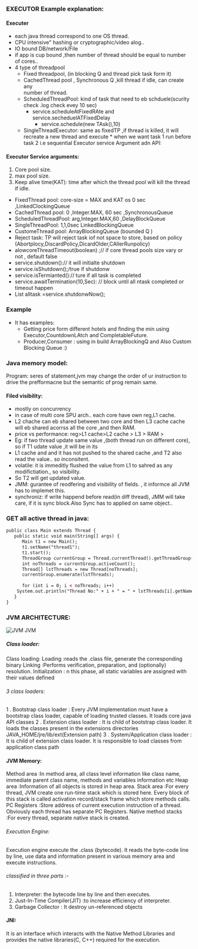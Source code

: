 ### EXECUTOR Example explanation:

 #### Executer 
* each java thread correspond to one OS thread.
* CPU intensive" hashing or cryptographic/video alog..
* IO bound DB/network/File
* if app is cup bound ,then number of thread should be equal to number of 
cores..
* 4 type of threadpool
   * Fixed threadpool, (in blocking Q and thread pick task form it)
   * CachedThread pool , Synchronous  Q ,kill thread if idle, can create any  
   number of thread.
   * ScheduledThreadPool: kind of task that need to eb schduele(scurity check
   .log check evey 10 sec)
	 * service.scheduleAtFixedRAte and service.secheduelATFixedDelay
         * service.schedule(new TAsk(),10)
   * SingleThreadExecutor: same as fixedTP ,if thread is killed, it will 
   recreate a new thread and execute
		 	*  when we want task 1 run before task 2 i.e sequential
 Executor service Argument adn API:
 

#### Executor Service arguments:

 1. Core pool size.
 2. max pool size.
 3. Keep alive time(KAT): time after which the thread pool will kill the thread if idle.

* FixedThread pool: core-size = MAX  and KAT os 0 sec ,LinkedClockingQueue
* CachedThread pool: 0 ,Integer.MAX, 60 sec ,SynchronousQueue
* ScheduledThreadPool: arg,Integer.MAX,60 ,DelayBlockQueue
* SingleThreadPool: 1,1,0sec LinkedBlockingQueue
* CustomeThread pool: ArrayBlockingQueue (bounded Q )
* Reject task: TP will reject task iof not space to store, based on policy
(Abortplocy,DiscardPolicy,DicardOlder,CAllerRunpolicy)
* alowcoreThreadTimeout(boolean) ;// if core thread pools size vary or not , default false
* service.shutdown():// it will initialte shutdown
*  service.isShutdown();/true if shutdonw
* service.isTermianted():// ture if all task is completed
* service.awaitTermination(10,Sec): // block until all ntask completed or timeout happen
* List<Runnable> alltask =service.shutdonwNow();

### Example
 * It has examples:
   - Getting price form different hotels and finding the min using Executor,CountdownLAtch and CompletableFuture.
   - Producer,Consumer : using in build ArrayBlockingQ and Also Custom Blocking Queue :)
   
                
  ### Java memory model:
Program: seres of statement,jvm may change the order of ur instruction to drive the prefformacne but the semantic of prog remain same.

#### Filed visibility:
 * mostly on concurrency
 * in case of multi core SPU arch.. each core have own reg,L1 cache.
 * L2 chache can eb shared between two core and then L3 cache cache will eb shared acorrss all the core ,and then RAM.
 * price vs performance: reg>L1 cache>L2 cache > L3 > RAM > 
 * Eg: if two thread update same value ,(both thread run on different core), so if T1 udate value ,it will be in its
 * L1 cache and and it has not pushed to the shared cache ,and T2 also read the value.. so inconsitent.
 * volatile: it is immeditly flushed the value from L1 to sahred as any modifictiation., so visibility.
 * So T2 will get updated value.
 * JMM: gurantee of reodfering and visibility of fields. , it informce all JVM has to implemet this.
 * synchroniz: if write happend before read(in diff thread), JMM will take care, if it is sync block.Also Sync has to applied on same object..
	 
### GET all active thread in java:
```xml
public class Main extends Thread {
   public static void main(String[] args) {
      Main t1 = new Main();
      t1.setName("thread1");
      t1.start();
      ThreadGroup currentGroup = Thread.currentThread().getThreadGroup();
      int noThreads = currentGroup.activeCount();
      Thread[] lstThreads = new Thread[noThreads];
      currentGroup.enumerate(lstThreads);
      
      for (int i = 0; i < noThreads; i++) 
	System.out.println("Thread No:" + i + " = " + lstThreads[i].getName());
   }
}
```
### JVM ARCHITECTURE:
![JVM JVM](https://github.com/AyushVerma2/java-nio-thread/blob/master/jvm-3.jpg)
     
 ##### Class loader:
  Class loading: 
Loading :reads the .class file, generate the corresponding binary
Linking :Performs verification, preparation, and (optionally) resolution.
Initialization : n this phase, all static variables are assigned with their values defined

###### 3 class loaders: 
1 . Bootstrap class loader : Every JVM implementation must have a bootstrap class loader, capable of loading trusted classes. It loads core java API classes 
2 . Extension class loader : It is child of bootstrap class loader. It loads the classes present in the extensions directories JAVA_HOME/jre/lib/ext(Extension path)
3 . System/Application class loader : It is child of extension class loader. It is responsible to load classes from application class path


#### JVM Memory:
 Method area :In method area, all class level information like class name, immediate parent class name, methods and variables information etc
 Heap area :Information of all objects is stored in heap area. 
 Stack area :For every thread, JVM create one run-time stack which is stored here. Every block of this stack is called activation record/stack frame which store methods calls.
 PC Registers :Store address of current execution instruction of a thread. Obviously each thread has separate PC Registers.
 Native method stacks :For every thread, separate native stack is created. 


 ###### Execution Engine:
 Execution engine execute the .class (bytecode). It reads the byte-code line by line, use data and information present in various memory area and execute instructions.

 ###### classified in three parts :-
 1. Interpreter: the bytecode line by line and then executes. 
 2. Just-In-Time Compiler(JIT) :to increase efficiency of interpreter.
 3. Garbage Collector : It destroy un-referenced objects

 #### JNI:
 It is an interface which interacts with the Native Method Libraries and provides the native libraries(C, C++) required for the execution.


